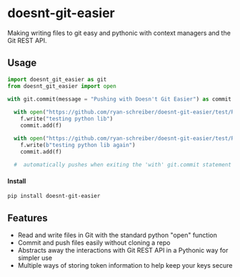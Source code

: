 # doesnt-git-easier
Making writing files to git easy and pythonic with context managers and the Git REST API.

## Usage
```python
import doesnt_git_easier as git
from doesnt_git_easier import open

with git.commit(message = "Pushing with Doesn't Git Easier") as commit:
        
  with open("https://github.com/ryan-schreiber/doesnt-git-easier/test/README1.md?ref=master", mode="w") as f:
    f.write("testing python lib")
    commit.add(f)

  with open("https://github.com/ryan-schreiber/doesnt-git-easier/test/README2.md?ref=master", mode="wb") as f:
    f.write(b"testing python lib again")
    commit.add(f)
    
  #  automatically pushes when exiting the 'with' git.commit statement
```
#### Install
``` 
pip install doesnt-git-easier
```

## Features

* Read and write files in Git with the standard python "open" function
* Commit and push files easily without cloning a repo
* Abstracts away the interactions with Git REST API in a Pythonic way for simpler use
* Multiple ways of storing token information to help keep your keys secure


